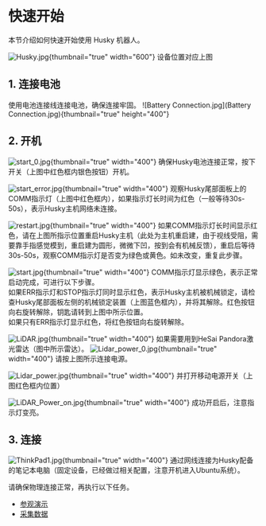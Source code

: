 # 快速开始


本节介绍如何快速开始使用 Husky 机器人。

![Husky.jpg](Husky.jpg){thumbnail="true" width="600"}
设备位置对应上图

## 1. 连接电池
使用电池连接线连接电池，确保连接牢固。
![Battery Connection.jpg](Battery Connection.jpg){thumbnail="true" height="400"}



## 2. 开机

![start_0.jpg](start_0.jpg){thumbnail="true" width="400"}
确保Husky电池连接正常，按下开关（上图中红色框内银色按钮）开机。

![start_error.jpg](start_error.jpg){thumbnail="true" width="400"}
观察Husky尾部面板上的COMM指示灯（上图中红色框内），如果指示灯长时间为红色（一般等待30s-50s），表示Husky主机网络未连接。

![restart.jpg](restart.jpg){thumbnail="true" width="400"}
如果COMM指示灯长时间显示红色，请在上图所指示位置重启Husky主机（此处为主机重启建，由于视线受阻，需要靠手指感觉模到，重启建为圆形，微微下凹，按到会有机械反馈），重启后等待30s-50s，观察COMM指示灯是否变为绿色或黄色。如未改变，重复此步骤。

![start.jpg](start.jpg){thumbnail="true" width="400"}
COMM指示灯显示绿色，表示正常启动完成，可进行以下步骤。 <br/>
如果ERR指示灯和STOP指示灯同时显示红色，表示Husky主机被机械锁定，请检查Husky尾部面板左侧的机械锁定装置（上图蓝色框内），并将其解除。红色按钮向右旋转解除，钥匙请转到上图中所示位置。<br/>
如果只有ERR指示灯显示红色，将红色按钮向右旋转解除。<br/>

![LiDAR.jpg](LiDAR.jpg){thumbnail="true" width="400"}
如果需要用到HeSai Pandora激光雷达（图中所示雷达）。
![Lidar_power_0.jpg](Lidar_power_0.jpg){thumbnail="true" width="400"}
请按上图所示连接电源。

![Lidar_power.jpg](Lidar_power.jpg){thumbnail="true" width="400"}
并打开移动电源开关（上图红色框内位置）

![LiDAR_Power_on.jpg](LiDAR_Power_on.jpg){thumbnail="true" width="400"}
成功开启后，注意指示灯变亮。

## 3. 连接
![ThinkPad1.jpg](ThinkPad1.jpg){thumbnail="true" width="400"}
通过网线连接为Husky配备的笔记本电脑（固定设备，已经做过相关配置，注意开机进入Ubuntu系统）。

请确保物理连接正常，再执行以下任务。
- [参观演示](参观演示.md)
- [采集数据](采集数据.md)
